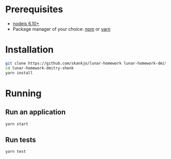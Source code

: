 # Prerequisites
* [nodejs 6.10+](https://nodejs.org)
* Package manager of your choice: [npm](https://www.npmjs.com/) or [yarn](https://yarnpkg.com)
# Installation
```sh
git clone https://github.com/skankjo/lunar-homework lunar-homework-dmitry-shenk
cd lunar-homework-dmitry-shenk
yarn install
```
# Running
## Run an application
```sh
yarn start
```
## Run tests
```sh
yarn test
```